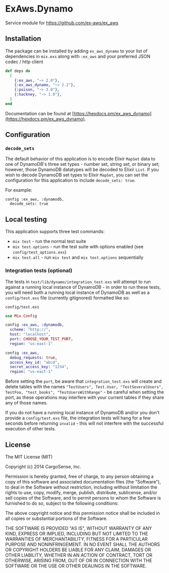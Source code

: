 # ExAws.Dynamo

Service module for https://github.com/ex-aws/ex_aws

## Installation

The package can be installed by adding `ex_aws_dynamo` to your list of dependencies in `mix.exs`
along with `:ex_aws` and your preferred JSON codec / http client

```elixir
def deps do
  [
    {:ex_aws, "~> 2.0"},
    {:ex_aws_dynamo, "~> 2.2"},
    {:poison, "~> 3.0"},
    {:hackney, "~> 1.9"},
  ]
end
```

Documentation can be found at [https://hexdocs.pm/ex_aws_dynamo](https://hexdocs.pm/ex_aws_dynamo).

## Configuration

### `decode_sets`

The default behavior of this application is to encode Elixir `MapSet` data to one of DynamoDB's three set types - number set, string set, or binary set; however, those DynamoDB datatypes will be decoded to Elixir `List`. If you wish to decode DynamoDB set types to Elixir `MapSet`, you can set the configuration for this application to include `decode_sets: true`.

For example:

```
config :ex_aws, :dynamodb,
  decode_sets: true
```

## Local testing

This application supports three test commands:

* `mix test` - run the normal test suite
* `mix test.options` - run the test suite with options enabled (see `config/test_options.exs`)
* `mix test.all` - run `mix test` and `mix test.options` sequentially

### Integration tests (optional)

The tests in `test/lib/dynamo/integration_test.exs` will attempt to run against a running local instance of DynamoDB - in order to run these tests, you will need both a running local instance of DynamoDB as well as a `config/test.exs` file (currently gitignored) formatted like so:

`config/test.exs`
```elixir
use Mix.Config

config :ex_aws, :dynamodb,
  scheme: "http://",
  host: "localhost",
  port: CHOOSE_YOUR_TEST_PORT,
  region: "us-east-1"

config :ex_aws,
  debug_requests: true,
  access_key_id: "abcd",
  secret_access_key: "1234",
  region: "us-east-1"
```

Before setting the `port`, be aware that `integration_test.exs` will create and delete tables with the names `"TestUsers", Test.User, "TestSeveralUsers", TestFoo, "test_books", "TestUsersWithRange"` - be careful when setting the port, as these operations may interfere with your current tables if they share any of those names.

If you do not have a running local instance of DynamoDB and/or you don't provide a `config/test.exs` file, the integration tests will hang for a few seconds before returning `invalid` - this will not interfere with the successful execution of other tests.

## License

The MIT License (MIT)

Copyright (c) 2014 CargoSense, Inc.

Permission is hereby granted, free of charge, to any person obtaining a copy
of this software and associated documentation files (the "Software"), to deal
in the Software without restriction, including without limitation the rights
to use, copy, modify, merge, publish, distribute, sublicense, and/or sell
copies of the Software, and to permit persons to whom the Software is
furnished to do so, subject to the following conditions:

The above copyright notice and this permission notice shall be included in
all copies or substantial portions of the Software.

THE SOFTWARE IS PROVIDED "AS IS", WITHOUT WARRANTY OF ANY KIND, EXPRESS OR
IMPLIED, INCLUDING BUT NOT LIMITED TO THE WARRANTIES OF MERCHANTABILITY,
FITNESS FOR A PARTICULAR PURPOSE AND NONINFRINGEMENT. IN NO EVENT SHALL THE
AUTHORS OR COPYRIGHT HOLDERS BE LIABLE FOR ANY CLAIM, DAMAGES OR OTHER
LIABILITY, WHETHER IN AN ACTION OF CONTRACT, TORT OR OTHERWISE, ARISING FROM,
OUT OF OR IN CONNECTION WITH THE SOFTWARE OR THE USE OR OTHER DEALINGS IN
THE SOFTWARE.
